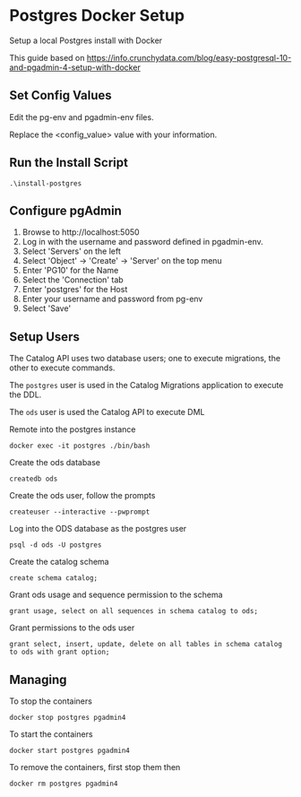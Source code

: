 # Postgres Docker Setup

Setup a local Postgres install with Docker

This guide based on https://info.crunchydata.com/blog/easy-postgresql-10-and-pgadmin-4-setup-with-docker

## Set Config Values 
Edit the pg-env and pgadmin-env files.

Replace the <config_value> value with your information.

## Run the Install Script

`.\install-postgres`

## Configure pgAdmin

1. Browse to http://localhost:5050
2. Log in with the username and password defined in pgadmin-env.
3. Select 'Servers' on the left
4. Select 'Object' -> 'Create' -> 'Server' on the top menu 
5. Enter 'PG10' for the Name
6. Select the 'Connection' tab
7. Enter 'postgres' for the Host
8. Enter your username and password from pg-env
9. Select 'Save'

## Setup Users

The Catalog API uses two database users; one to execute migrations, the other to execute commands.

The `postgres` user is used in the Catalog Migrations application to execute the DDL.

The `ods` user is used the Catalog API to execute DML

Remote into the postgres instance

`docker exec -it postgres ./bin/bash`

Create the ods database

`createdb ods`

Create the ods user, follow the prompts

`createuser --interactive --pwprompt`

Log into the ODS database as the postgres user

`psql -d ods -U postgres`

Create the catalog schema

`create schema catalog;`

Grant ods usage and sequence permission to the schema

`grant usage, select on all sequences in schema catalog to ods;`

Grant permissions to the ods user

`grant select, insert, update, delete on all tables in schema catalog to ods with grant option;` 

## Managing
To stop the containers

`docker stop postgres pgadmin4`

To start the containers

`docker start postgres pgadmin4`

To remove the containers, first stop them then

`docker rm postgres pgadmin4`




